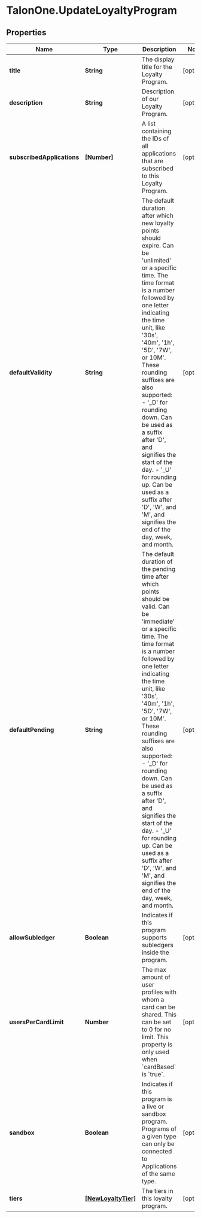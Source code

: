 # TalonOne.UpdateLoyaltyProgram

## Properties

Name | Type | Description | Notes
------------ | ------------- | ------------- | -------------
**title** | **String** | The display title for the Loyalty Program. | [optional] 
**description** | **String** | Description of our Loyalty Program. | [optional] 
**subscribedApplications** | **[Number]** | A list containing the IDs of all applications that are subscribed to this Loyalty Program. | [optional] 
**defaultValidity** | **String** | The default duration after which new loyalty points should expire. Can be &#39;unlimited&#39; or a specific time. The time format is a number followed by one letter indicating the time unit, like &#39;30s&#39;, &#39;40m&#39;, &#39;1h&#39;, &#39;5D&#39;, &#39;7W&#39;, or 10M&#39;. These rounding suffixes are also supported: - &#39;_D&#39; for rounding down. Can be used as a suffix after &#39;D&#39;, and signifies the start of the day. - &#39;_U&#39; for rounding up. Can be used as a suffix after &#39;D&#39;, &#39;W&#39;, and &#39;M&#39;, and signifies the end of the day, week, and month.  | [optional] 
**defaultPending** | **String** | The default duration of the pending time after which points should be valid. Can be &#39;immediate&#39; or a specific time. The time format is a number followed by one letter indicating the time unit, like &#39;30s&#39;, &#39;40m&#39;, &#39;1h&#39;, &#39;5D&#39;, &#39;7W&#39;, or 10M&#39;. These rounding suffixes are also supported: - &#39;_D&#39; for rounding down. Can be used as a suffix after &#39;D&#39;, and signifies the start of the day. - &#39;_U&#39; for rounding up. Can be used as a suffix after &#39;D&#39;, &#39;W&#39;, and &#39;M&#39;, and signifies the end of the day, week, and month.  | [optional] 
**allowSubledger** | **Boolean** | Indicates if this program supports subledgers inside the program. | [optional] 
**usersPerCardLimit** | **Number** | The max amount of user profiles with whom a card can be shared. This can be set to 0 for no limit. This property is only used when &#x60;cardBased&#x60; is &#x60;true&#x60;.  | [optional] 
**sandbox** | **Boolean** | Indicates if this program is a live or sandbox program. Programs of a given type can only be connected to Applications of the same type. | [optional] 
**tiers** | [**[NewLoyaltyTier]**](NewLoyaltyTier.md) | The tiers in this loyalty program. | [optional] 



